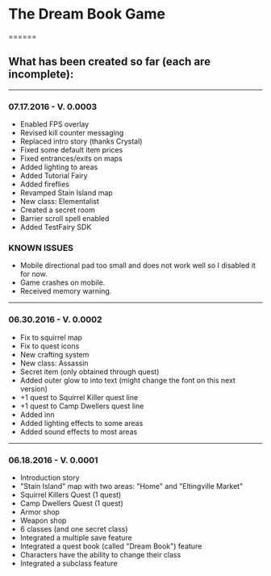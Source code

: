 # The Dream Book Game
======

## What has been created so far (each are incomplete):

------
### 07.17.2016 - V. 0.0003

* Enabled FPS overlay
* Revised kill counter messaging
* Replaced intro story (thanks Crystal)
* Fixed some default item prices
* Fixed entrances/exits on maps
* Added lighting to areas
* Added Tutorial Fairy
* Added fireflies
* Revamped Stain Island map
* New class: Elementalist
* Created a secret room
* Barrier scroll spell enabled
* Added TestFairy SDK

### KNOWN ISSUES
- Mobile directional pad too small and does not work well so I disabled it for now.
- Game crashes on mobile.
- Received memory warning.

------
### 06.30.2016 - V. 0.0002

* Fix to squirrel map
* Fix to quest icons
* New crafting system
* New class: Assassin
* Secret item (only obtained through quest)
* Added outer glow to into text (might change the font on this next version)
* +1 quest to Squirrel Killer quest line
* +1 quest to Camp Dwellers quest line
* Added inn
* Added lighting effects to some areas
* Added sound effects to most areas

------
### 06.18.2016 - V. 0.0001

* Introduction story
* "Stain Island" map with two areas: "Home" and "Eltingville Market"
* Squirrel Killers Quest (1 quest)
* Camp Dwellers Quest (1 quest)
* Armor shop
* Weapon shop
* 6 classes (and one secret class)
* Integrated a multiple save feature
* Integrated a quest book (called "Dream Book") feature
* Characters have the ability to change their class
* Integrated a subclass feature

